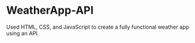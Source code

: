 # WeatherApp-API
Used HTML, CSS, and JavaScript to create a fully functional weather app using an API.
